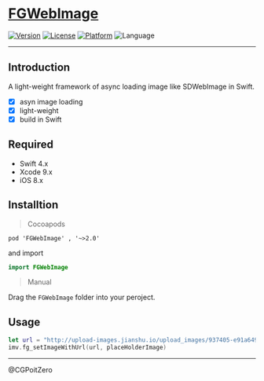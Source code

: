 # [FGWebImage](https://github.com/Insfgg99x/FGWebImage)

[![Version](https://img.shields.io/cocoapods/v/FGWebImage.svg?style=flat)](http://cocoadocs.org/docsets/FGWebImage)
[![License](https://img.shields.io/cocoapods/l/FGWebImage.svg?style=flat)](http://cocoadocs.org/docsets/FGWebImage)
[![Platform](https://img.shields.io/cocoapods/p/FGWebImage.svg?style=flat)](http://cocoadocs.org/docsets/FGWebImage)
![Language](https://img.shields.io/badge/Language-%20Swift%204.0%20-blue.svg)

****

## Introduction
A light-weight framework of  async loading image like SDWebImage in Swift.

- [x] asyn image loading
- [x] light-weight
- [x] build in Swift

## Required

- Swift 4.x
- Xcode 9.x
- iOS 8.x

## Installtion

>Cocoapods

```
pod 'FGWebImage' , '~>2.0'

```
  and import 
 ```swift
 import FGWebImage
 ```

>Manual

Drag the `FGWebImage` folder into your peroject.


## Usage

```swift
let url = "http://upload-images.jianshu.io/upload_images/937405-e91a649f7a7df2a0.jpeg?imageMogr2/auto-orient/strip%7CimageView2/2/w/1240"
imv.fg_setImageWithUrl(url, placeHolderImage)
```

****

@CGPoitZero
